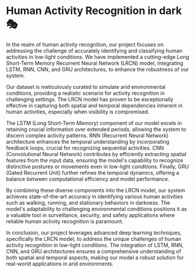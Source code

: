 # Human Activity Recognition in dark🎭
In the realm of human activity recognition, our project focuses on addressing the challenge of accurately identifying and classifying human activities in low-light conditions. We have implemented a cutting-edge Long Short-Term Memory Recurrent Neural Network (LRCN) model, integrating LSTM, RNN, CNN, and GRU architectures, to enhance the robustness of our system.

Our dataset is meticulously curated to simulate arid environmental conditions, providing a realistic scenario for activity recognition in challenging settings. The LRCN model has proven to be exceptionally effective in capturing both spatial and temporal dependencies inherent in human activities, especially when visibility is compromised.

The LSTM (Long Short-Term Memory) component of our model excels in retaining crucial information over extended periods, allowing the system to discern complex activity patterns. RNN (Recurrent Neural Network) architecture enhances the temporal understanding by incorporating feedback loops, crucial for recognizing sequential activities. CNN (Convolutional Neural Network) contributes by efficiently extracting spatial features from the input data, ensuring the model's capability to recognize distinctive postures or movements even in low-light conditions. Finally, GRU (Gated Recurrent Unit) further refines the temporal dynamics, offering a balance between computational efficiency and model performance.

By combining these diverse components into the LRCN model, our system achieves state-of-the-art accuracy in identifying various human activities such as walking, running, and stationary behaviors in darkness. The model's adaptability to challenging environmental conditions positions it as a valuable tool in surveillance, security, and safety applications where reliable human activity recognition is paramount.

In conclusion, our project leverages advanced deep learning techniques, specifically the LRCN model, to address the unique challenges of human activity recognition in low-light conditions. The integration of LSTM, RNN, CNN, and GRU architectures ensures a comprehensive understanding of both spatial and temporal aspects, making our model a robust solution for real-world applications in arid environments.
